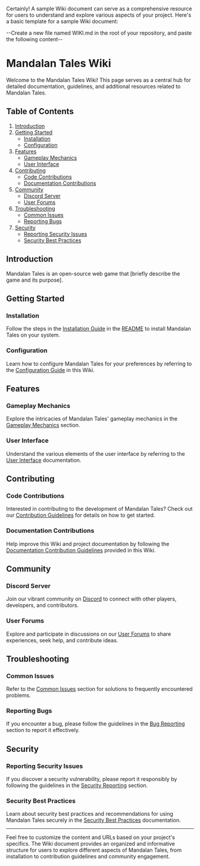 Certainly! A sample Wiki document can serve as a comprehensive resource for users to understand and explore various aspects of your project. Here's a basic template for a sample Wiki document:

--Create a new file named WIKI.md in the root of your repository, and paste the following content--

# Mandalan Tales Wiki

Welcome to the Mandalan Tales Wiki! This page serves as a central hub for detailed documentation, guidelines, and additional resources related to Mandalan Tales.

## Table of Contents

1. [Introduction](#introduction)
2. [Getting Started](#getting-started)
   - [Installation](#installation)
   - [Configuration](#configuration)
3. [Features](#features)
   - [Gameplay Mechanics](#gameplay-mechanics)
   - [User Interface](#user-interface)
4. [Contributing](#contributing)
   - [Code Contributions](#code-contributions)
   - [Documentation Contributions](#documentation-contributions)
5. [Community](#community)
   - [Discord Server](#discord-server)
   - [User Forums](#user-forums)
6. [Troubleshooting](#troubleshooting)
   - [Common Issues](#common-issues)
   - [Reporting Bugs](#reporting-bugs)
7. [Security](#security)
   - [Reporting Security Issues](#reporting-security-issues)
   - [Security Best Practices](#security-best-practices)

## Introduction

Mandalan Tales is an open-source web game that [briefly describe the game and its purpose].

## Getting Started

### Installation

Follow the steps in the [Installation Guide](#) in the [README](README.md) to install Mandalan Tales on your system.

### Configuration

Learn how to configure Mandalan Tales for your preferences by referring to the [Configuration Guide](#) in this Wiki.

## Features

### Gameplay Mechanics

Explore the intricacies of Mandalan Tales' gameplay mechanics in the [Gameplay Mechanics](#) section.

### User Interface

Understand the various elements of the user interface by referring to the [User Interface](#) documentation.

## Contributing

### Code Contributions

Interested in contributing to the development of Mandalan Tales? Check out our [Contribution Guidelines](CONTRIBUTING.md) for details on how to get started.

### Documentation Contributions

Help improve this Wiki and project documentation by following the [Documentation Contribution Guidelines](#) provided in this Wiki.

## Community

### Discord Server

Join our vibrant community on [Discord](#) to connect with other players, developers, and contributors.

### User Forums

Explore and participate in discussions on our [User Forums](#) to share experiences, seek help, and contribute ideas.

## Troubleshooting

### Common Issues

Refer to the [Common Issues](#) section for solutions to frequently encountered problems.

### Reporting Bugs

If you encounter a bug, please follow the guidelines in the [Bug Reporting](#) section to report it effectively.

## Security

### Reporting Security Issues

If you discover a security vulnerability, please report it responsibly by following the guidelines in the [Security Reporting](#) section.

### Security Best Practices

Learn about security best practices and recommendations for using Mandalan Tales securely in the [Security Best Practices](#) documentation.

---

Feel free to customize the content and URLs based on your project's specifics. The Wiki document provides an organized and informative structure for users to explore different aspects of Mandalan Tales, from installation to contribution guidelines and community engagement.